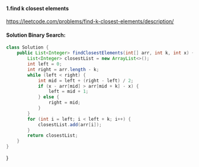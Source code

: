 #### 1.find k closest elements 
https://leetcode.com/problems/find-k-closest-elements/description/
#### Solution Binary Search: 
````java 
class Solution {
    public List<Integer> findClosestElements(int[] arr, int k, int x) {
        List<Integer> closestList = new ArrayList<>();
        int left = 0;
        int right = arr.length - k;
        while (left < right) {
            int mid = left + (right - left) / 2;
            if (x - arr[mid] > arr[mid + k] - x) {
                left = mid + 1;
            } else {
                right = mid;
            }
        }
        for (int i = left; i < left + k; i++) {
            closestList.add(arr[i]);
        }
        return closestList;
    }
}
````

}
